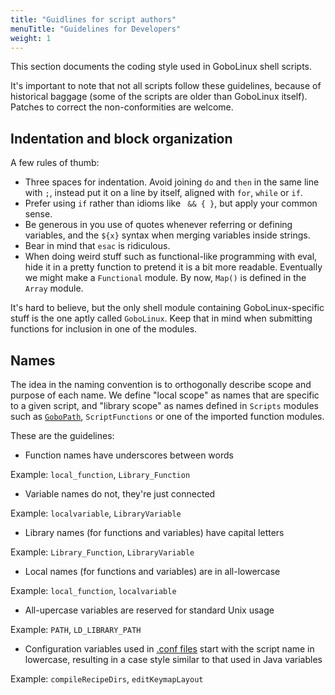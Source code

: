 ```yaml
---
title: "Guidlines for script authors"
menuTitle: "Guidelines for Developers"
weight: 1
---
```


This section documents the coding style used in GoboLinux shell scripts.

It's important to note that not all scripts follow these guidelines, because of
historical baggage (some of the scripts are older than GoboLinux itself).
Patches to correct the non-conformities are welcome.

## Indentation and block organization

A few rules of thumb:

-   Three spaces for indentation. Avoid joining `do` and `then` in the same line
    with `;`, instead put it on a line by itself, aligned with `for`, `while` or
    `if`.
-   Prefer using `if` rather than idioms like ` && { }`, but apply your common
    sense.
-   Be generous in you use of quotes whenever referring or defining variables,
    and the `${x}` syntax when merging variables inside strings.
-   Bear in mind that `esac` is ridiculous.
-   When doing weird stuff such as functional-like programming with eval, hide
    it in a pretty function to pretend it is a bit more readable. Eventually we
    might make a `Functional` module. By now, `Map()` is defined in the `Array`
    module.

It's hard to believe, but the only shell module containing GoboLinux-specific
stuff is the one aptly called `GoboLinux`. Keep that in mind when submitting
functions for inclusion in one of the modules.

## Names

The idea in the naming convention is to orthogonally describe scope and purpose
of each name. We define "local scope" as names that are specific to a given
script, and "library scope" as names defined in `Scripts` modules such as
[`GoboPath`](/Documentation/GoboPath/), `ScriptFunctions` or one of the imported
function modules.

These are the guidelines:

-   Function names have underscores between words

Example: `local_function`, `Library_Function`

-   Variable names do not, they're just connected

Example: `localvariable`, `LibraryVariable`

-   Library names (for functions and variables) have capital letters

Example: `Library_Function`, `LibraryVariable`

-   Local names (for functions and variables) are in all-lowercase

Example: `local_function`, `localvariable`

-   All-upercase variables are reserved for standard Unix usage

Example: `PATH`, `LD_LIBRARY_PATH`

-   Configuration variables used in
    [.conf files](/Documentation/Configuration-files/) start with the script
    name in lowercase, resulting in a case style similar to that used in Java
    variables

Example: `compileRecipeDirs`, `editKeymapLayout`
